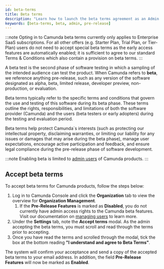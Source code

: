 ```yaml
---
id: beta-terms
title: Beta terms
description: "Learn how to launch the beta terms agreement as an Admin user during the pre-release phase of software development. "
keywords: [beta-terms, beta, admin, pre-release]
---
```


:::note
Opting in to Camunda beta terms currently only applies to Enterprise SaaS subscriptions. For all other offers (e.g. Starter Plan, Trial Plan, or Tier-Plan) users do not need to accept special beta terms as the early access features are automatically enabled; it is sufficient to agree to our standard Terms & Conditions which also contain a provision on beta terms.
:::

A beta test is the second phase of software testing in which a sampling of the intended audience can test the product. When Camunda refers to **beta**, we reference anything pre-release, such as any version of the software designated as alpha, beta, limited release, developer preview, non-production, or evaluation.

Beta terms typically refer to the specific terms and conditions that govern the use and testing of this software during its beta phase. These terms outline the rights, responsibilities, and limitations of both the software provider (Camunda) and the users (beta testers or early adopters) during the testing and evaluation period.

Beta terms help protect Camunda´s interests (such as protecting our intellectual property, disclaiming warranties, or limiting our liability for any issues or damages that may arise during the beta phase), manage user expectations, encourage active participation and feedback, and ensure legal compliance during the pre-release phase of software development.

:::note
Enabling beta is limited to [admin users](../components/console/manage-organization/manage-users.md) of Camunda products.
:::

## Accept beta terms

To accept beta terms for Camunda products, follow the steps below:

1. Log in to Camunda Console and click the **Organization** tab to view the overview for **Organization Management**.
   1. If the **Pre-Release Features** is marked as **Disabled**, you do not currently have admin access rights to the Camunda beta features. Visit our documentation on [managing users](../components/console/manage-organization/manage-users.md) to learn more.
2. Under the **Settings** tab, note the **Accept terms** modal. As the admin accepting the beta terms, you must scroll and read through the terms prior to accepting.
3. Once you have read the terms and scrolled through the modal, tick the box at the bottom reading **"I understand and agree to Beta Terms"**.

The system will confirm your acceptance and send a copy of the accepted beta terms to your email address. In addition, the field **Pre-Release Features** will now be marked as **Enabled**.
